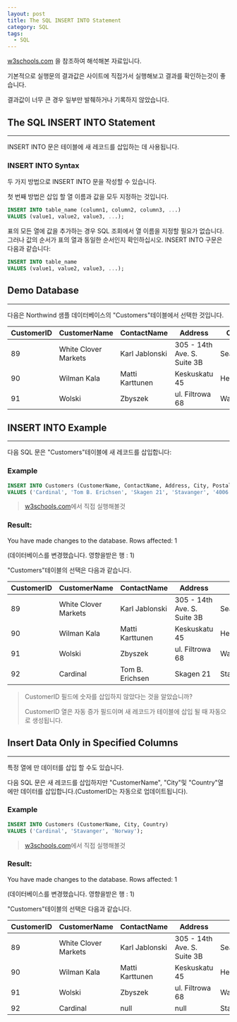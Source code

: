 ```yaml
---
layout: post
title: The SQL INSERT INTO Statement
category: SQL
tags:
  - SQL
---
```




[w3schools.com](www.w3schools.com/sql) 을 참조하여 해석해본 자료입니다.

기본적으로 실행문의 결과값은 사이트에 직접가서 실행해보고 결과를 확인하는것이 좋습니다.

결과값이 너무 큰 경우 일부만 발췌하거나 기록하지 않았습니다.







## The SQL INSERT INTO Statement

---



INSERT INTO 문은 테이블에 새 레코드를 삽입하는 데 사용됩니다.





### INSERT INTO Syntax

두 가지 방법으로 INSERT INTO 문을 작성할 수 있습니다.

첫 번째 방법은 삽입 할 열 이름과 값을 모두 지정하는 것입니다.

```sql
INSERT INTO table_name (column1, column2, column3, ...)
VALUES (value1, value2, value3, ...);
```



표의 모든 열에 값을 추가하는 경우 SQL 조회에서 열 이름을 지정할 필요가 없습니다. 그러나 값의 순서가 표의 열과 동일한 순서인지 확인하십시오. INSERT INTO 구문은 다음과 같습니다:

```sql
INSERT INTO table_name
VALUES (value1, value2, value3, ...);
```







## Demo Database

---



다음은 Northwind 샘플 데이터베이스의 "Customers"테이블에서 선택한 것입니다.



| CustomerID | CustomerName         | ContactName     | Address                     | City     | PostalCode | Country |
| ---------- | -------------------- | --------------- | --------------------------- | -------- | ---------- | ------- |
| 89         | White Clover Markets | Karl Jablonski  | 305 - 14th Ave. S. Suite 3B | Seattle  | 98128      | USA     |
| 90         | Wilman Kala          | Matti Karttunen | Keskuskatu 45               | Helsinki | 21240      | Finland |
| 91         | Wolski               | Zbyszek         | ul. Filtrowa 68             | Walla    | 01-012     | Poland  |





## INSERT INTO Example

---



다음 SQL 문은 "Customers"테이블에 새 레코드를 삽입합니다:



### Example

```sql
INSERT INTO Customers (CustomerName, ContactName, Address, City, PostalCode, Country)
VALUES ('Cardinal', 'Tom B. Erichsen', 'Skagen 21', 'Stavanger', '4006', 'Norway');
```

> [w3schools.com](www.w3schools.com/sql)에서 직접 실행해볼것





### Result:

You have made changes to the database. Rows affected: 1

(데이터베이스를 변경했습니다. 영향을받은 행 : 1)





"Customers"테이블의 선택은 다음과 같습니다.



| CustomerID | CustomerName         | ContactName     | Address                     | City      | PostalCode | Country |
| ---------- | -------------------- | --------------- | --------------------------- | --------- | ---------- | ------- |
| 89         | White Clover Markets | Karl Jablonski  | 305 - 14th Ave. S. Suite 3B | Seattle   | 98128      | USA     |
| 90         | Wilman Kala          | Matti Karttunen | Keskuskatu 45               | Helsinki  | 21240      | Finland |
| 91         | Wolski               | Zbyszek         | ul. Filtrowa 68             | Walla     | 01-012     | Poland  |
| 92         | Cardinal             | Tom B. Erichsen | Skagen 21                   | Stavanger | 4006       | Norway  |

> CustomerID 필드에 숫자를 삽입하지 않았다는 것을 알았습니까?
>
> CustomerID 열은 자동 증가 필드이며 새 레코드가 테이블에 삽입 될 때 자동으로 생성됩니다.







## Insert Data Only in Specified Columns

---



특정 열에 만 데이터를 삽입 할 수도 있습니다.

다음 SQL 문은 새 레코드를 삽입하지만 "CustomerName", "City"및 "Country"열 에만 데이터를 삽입합니다.(CustomerID는 자동으로 업데이트됩니다).



### Example

```sql
INSERT INTO Customers (CustomerName, City, Country)
VALUES ('Cardinal', 'Stavanger', 'Norway');
```

> [w3schools.com](www.w3schools.com/sql)에서 직접 실행해볼것



### Result:

You have made changes to the database. Rows affected: 1

(데이터베이스를 변경했습니다. 영향을받은 행 : 1)



"Customers"테이블의 선택은 다음과 같습니다.



| CustomerID | CustomerName         | ContactName     | Address                     | City      | PostalCode | Country |
| ---------- | -------------------- | --------------- | --------------------------- | --------- | ---------- | ------- |
| 89         | White Clover Markets | Karl Jablonski  | 305 - 14th Ave. S. Suite 3B | Seattle   | 98128      | USA     |
| 90         | Wilman Kala          | Matti Karttunen | Keskuskatu 45               | Helsinki  | 21240      | Finland |
| 91         | Wolski               | Zbyszek         | ul. Filtrowa 68             | Walla     | 01-012     | Poland  |
| 92         | Cardinal             | null            | null                        | Stavanger | null       | Norway  |
